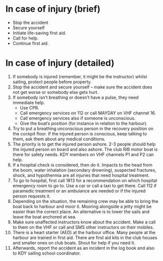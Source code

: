 # In case of injury (brief)

- Stop the accident
- Secure yourself
- Initiate life-saving first aid.
- Call for help.
- Continue first aid.

# In case of injury (detailed)

1. If somebody is injured (remember, it might be the instructor) whilst sailing,
  protect people before property.
2. Stop the accident and secure yourself – make sure the accident does not get
  worse or somebody else gets hurt.
3. If somebody isn’t breathing or doesn’t have a pulse, they need immediate help.
    - Use CPR.
    - Call emergency services on 112 or call MAYDAY on VHF channel 16.
    - Call emergency services also if someone is unconscious.
    - Give the boat’s position (for instance in relation to the harbour).
4. Try to put a breathing unconscious person in the recovery position on the
  cockpit floor. If the injured person is conscious, keep talking to them, ask
  them about any medical conditions.
5. The priority is to get the injured person ashore. 2-3 people should help the
   injured person on board and also ashore. The club RIB motor boat is there
   for safety needs. KDY members on VHF channels P1 and P2 can help. 
6. If a hospital check is considered, then do it. Impacts to the head from the
   boom, water inhalation (secondary drowning), suspected fractures, shock, and
   hypothermia are all injuries that need hospital treatment. 
7. To go to hospital, first call 1813 for a recommendation on which hospital
   emergency room to go to. Use a car or call a taxi to get there. Call 112 if
   paramedic treatment or an ambulance are needed or if the injured person
   requests it.
8. Depending on the situation, the remaining crew may be able to bring the boat
   back to harbour and moor it. Mooring alongside a jetty might be easier than
   the correct place. An alternative is to lower the sails and leave the boat
   anchored at sea.
9. Make sure unaffected instructors know about the accident. Make a call to
   them on the VHF or call and SMS other instructors on their mobiles.
10. There is a heart starter (AED) at the harbour office. Many people at the
    harbour are trained in first aid. There are first aid kits in the club
    houses and smaller ones on club boats. Shout for help if you need it.
11. Afterwards, report the accident as an incident in the log book and also to
    KDY sailing school coordinator.
